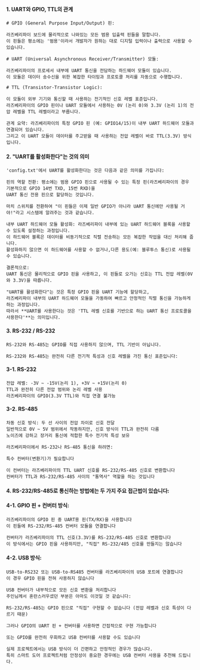#### 1. UART와 GPIO, TTL의 관계
```less
# GPIO (General Purpose Input/Output) 핀:

라즈베리파이 보드에 물리적으로 나와있는 모든 범용 입출력 핀들을 말합니다.
이 핀들은 평소에는 '범용'이라서 개발자가 원하는 대로 디지털 입력이나 출력으로 사용할 수 있습니다.

# UART (Universal Asynchronous Receiver/Transmitter) 모듈:

라즈베리파이의 프로세서 내부에 UART 통신을 전담하는 하드웨어 모듈이 있습니다.
이 모듈은 데이터 송수신을 위한 복잡한 타이밍과 프로토콜 처리를 자동으로 수행합니다.

# TTL (Transistor-Transistor Logic):

이 모듈이 외부 기기와 통신할 때 사용하는 전기적인 신호 레벨 표준입니다.
라즈베리파이의 GPIO 핀이나 UART 모듈에서 사용하는 0V (논리 0)와 3.3V (논리 1)의 전압 레벨을 TTL 레벨이라고 부릅니다.
```

```less
관계 요약: 라즈베리파이의 특정 GPIO 핀 (예: GPIO14/15)이 내부 UART 하드웨어 모듈과 연결되어 있습니다.
그리고 이 UART 모듈이 데이터를 주고받을 때 사용하는 전압 레벨이 바로 TTL(3.3V) 방식입니다.
```

#### 2. "UART를 활성화한다"는 것의 의미
```less
'config.txt'에서 UART를 활성화한다는 것은 다음과 같은 의미를 가집니다:

핀의 역할 전환: 평소에는 범용 GPIO 핀으로 사용될 수 있는 특정 핀(라즈베리파이의 경우 기본적으로 GPIO 14번 TXD, 15번 RXD)을
UART 통신 전용 핀으로 할당하는 것입니다.

마치 스위치를 전환하여 "이 핀들은 이제 일반 GPIO가 아니라 UART 통신에만 사용될 거야!"라고 시스템에 알려주는 것과 같습니다.

내부 UART 하드웨어 모듈 활성화: 라즈베리파이 내부에 있는 UART 하드웨어 블록을 사용할 수 있도록 설정하는 과정입니다.
이 하드웨어 블록은 데이터를 비동기적으로 직렬 전송하는 모든 복잡한 작업을 대신 처리해 줍니다.
활성화하지 않으면 이 하드웨어를 사용할 수 없거나,다른 용도(예: 블루투스 통신)로 사용될 수 있습니다.

결론적으로:
UART 통신은 물리적으로 GPIO 핀을 사용하고, 이 핀들로 오가는 신호는 TTL 전압 레벨(0V와 3.3V)을 따릅니다.

"UART를 활성화한다"는 것은 특정 GPIO 핀을 UART 기능에 할당하고,
라즈베리파이 내부의 UART 하드웨어 모듈을 가동하여 빠르고 안정적인 직렬 통신을 가능하게 하는 과정입니다.
따라서 **UART를 사용한다는 것은 'TTL 레벨 신호를 기반으로 하는 UART 통신 프로토콜을 사용한다'**는 의미입니다.
```

#### 3. RS-232 / RS-232
```less
RS-232와 RS-485는 GPIO를 직접 사용하지 않으며, TTL 기반이 아닙니다.

RS-232와 RS-485는 완전히 다른 전기적 특성과 신호 레벨을 가진 통신 표준입니다:
```

#### 3-1. RS-232
```less
전압 레벨: -3V ~ -15V(논리 1), +3V ~ +15V(논리 0)
TTL과 완전히 다른 전압 범위와 논리 레벨 사용
라즈베리파이의 GPIO(3.3V TTL)와 직접 연결 불가능
```

#### 3-2. RS-485
```less
차동 신호 방식: 두 선 사이의 전압 차이로 신호 전달
일반적으로 0V ~ 5V 범위에서 작동하지만, 신호 방식이 TTL과 완전히 다름
노이즈에 강하고 장거리 통신에 적합한 특수 전기적 특성 보유
```

```less
라즈베리파이에서 RS-232나 RS-485 통신을 하려면:

특수 컨버터(변환기)가 필요합니다

이 컨버터는 라즈베리파이의 TTL UART 신호를 RS-232/RS-485 신호로 변환합니다
컨버터가 TTL과 RS-232/RS-485 사이의 "통역사" 역할을 하는 것입니다
```


#### 4. RS-232/RS-485로 통신하는 방법에는 두 가지 주요 접근법이 있습니다:


#### 4-1. GPIO 핀 + 컨버터 방식:
```less
라즈베리파이의 GPIO 핀 중 UART용 핀(TX/RX)을 사용합니다
이 핀들에 RS-232/RS-485 컨버터 모듈을 연결합니다

컨버터가 라즈베리파이의 TTL 신호(3.3V)를 RS-232/RS-485 신호로 변환합니다
이 방식에서는 GPIO 핀을 사용하지만, "직접" RS-232/485 신호를 만들지는 않습니다
```

#### 4-2. USB 방식:
```less
USB-to-RS232 또는 USB-to-RS485 컨버터를 라즈베리파이의 USB 포트에 연결합니다
이 경우 GPIO 핀을 전혀 사용하지 않습니다

USB 컨버터가 내부적으로 모든 신호 변환을 처리합니다
주인님께서 혼란스러우셨던 부분은 아마도 이것일 것 같습니다:
```

```less
RS-232/RS-485는 GPIO 핀으로 "직접" 구현할 수 없습니다 (전압 레벨과 신호 특성이 다르기 때문)

그러나 GPIO의 UART 핀 + 컨버터를 사용하면 간접적으로 구현 가능합니다

또는 GPIO를 완전히 우회하고 USB 컨버터를 사용할 수도 있습니다

실제 프로젝트에서는 USB 방식이 더 간편하고 안정적인 경우가 많습니다.
특히 스마트 도어 프로젝트처럼 안정성이 중요한 경우에는 USB 컨버터 사용을 추천해 드립니다.
```























































































